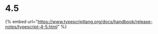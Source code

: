 # 4.5

{% embed url="https://www.typescriptlang.org/docs/handbook/release-notes/typescript-4-5.html" %}
